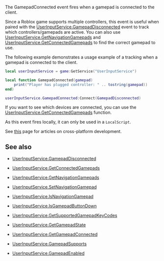 The GamepadConnected event fires when a gamepad is connected to the client.

Since a Roblox game supports multiple controllers, this event is useful when paired with the [UserInputService.GamepadDisconnected](https://developer.roblox.com/api-reference/event/UserInputService/GamepadDisconnected) event to track which controllers/gamepads are active. You can also use [UserInputService.GetNavigationGamepads](https://developer.roblox.com/api-reference/function/UserInputService/GetNavigationGamepads) and [UserInputService.GetConnectedGamepads](https://developer.roblox.com/api-reference/function/UserInputService/GetConnectedGamepads) to find the correct gamepad to use.

The following example demonstrates a usage example of a tracking when a gamepad is connected to the client.

```lua
local userInputService = game:GetService("UserInputService")

local function GamepadConnected(gamepad)
	print("Player has plugged controller: " .. tostring(gamepad))
end)

userInputService.GamepadConnected:Connect(GamepadDisconnected)
```

If you want to see which devices are connected, you can use the [UserInputService.GetConnectedGamepads](https://developer.roblox.com/api-reference/function/UserInputService/GetConnectedGamepads) function.

As this event fires locally, it can only be used in a `LocalScript`.

See [this][1] page for articles on cross-platform development.

## See also

 - [UserInputService.GamepadDisconnected](https://developer.roblox.com/api-reference/event/UserInputService/GamepadDisconnected)

 - [UserInputService.GetConnectedGamepads](https://developer.roblox.com/api-reference/function/UserInputService/GetConnectedGamepads)

 - [UserInputService.GetNavigationGamepads](https://developer.roblox.com/api-reference/function/UserInputService/GetNavigationGamepads)

 - [UserInputService.SetNavigationGamepad](https://developer.roblox.com/api-reference/function/UserInputService/SetNavigationGamepad)

 - [UserInputService.IsNavigationGamepad](https://developer.roblox.com/api-reference/function/UserInputService/IsNavigationGamepad)

 - [UserInputService.IsGamepadButtonDown](https://developer.roblox.com/api-reference/function/UserInputService/IsGamepadButtonDown)

 - [UserInputService.GetSupportedGamepadKeyCodes](https://developer.roblox.com/api-reference/function/UserInputService/GetSupportedGamepadKeyCodes)

 - [UserInputService.GetGamepadState](https://developer.roblox.com/api-reference/function/UserInputService/GetGamepadState)

 - [UserInputService.GetGamepadConnected](https://developer.roblox.com/api-reference/function/UserInputService/GetGamepadConnected)

 - [UserInputService.GamepadSupports](https://developer.roblox.com/api-reference/function/UserInputService/GamepadSupports)

 - [UserInputService.GamepadEnabled](https://developer.roblox.com/api-reference/property/UserInputService/GamepadEnabled)

[1]: https://developer.roblox.com/learn-roblox/cross-platform